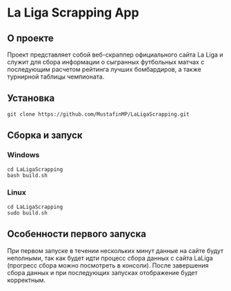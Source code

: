 # La Liga Scrapping App

## О проекте

Проект представляет собой веб-скраппер официального сайта La Liga и служит для сбора информации о сыгранных футбольных
матчах с последующим расчетом рейтинга лучших бомбардиров, а также турнирной таблицы чемпионата.

## Установка

```commandline
git clone https://github.com/MustafinMP/LaLigaScrapping.git
```

## Сборка и запуск
### Windows
```commandline
cd LaLigaScrapping
bash build.sh
```
### Linux
```commandline
cd LaLigaScrapping
sudo build.sh
```

## Особенности первого запуска
При первом запуске в течении нескольких минут данные на сайте будут неполными, так как будет идти процесс сбора данных с
сайта LaLiga (прогресс сбора можно посмотреть в консоли). После завершения сбора данных и при последующих запусках
отображение будет корректным.